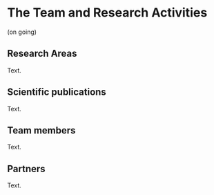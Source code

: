 # The Team and Research Activities

(on going)

## Research Areas

Text.

## Scientific publications

Text.

## Team members

Text.

## Partners

Text.